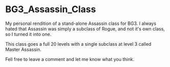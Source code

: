 # BG3_Assassin_Class
My personal rendition of a stand-alone Assassin class for BG3.
I always hated that Assassin was simply a subclass of Rogue, and not it's own class, so I turned it into one.

This class goes a full 20 levels with a single subclass at level 3 called Master Assassin.

Fell free to leave a comment and let me know what you think.
